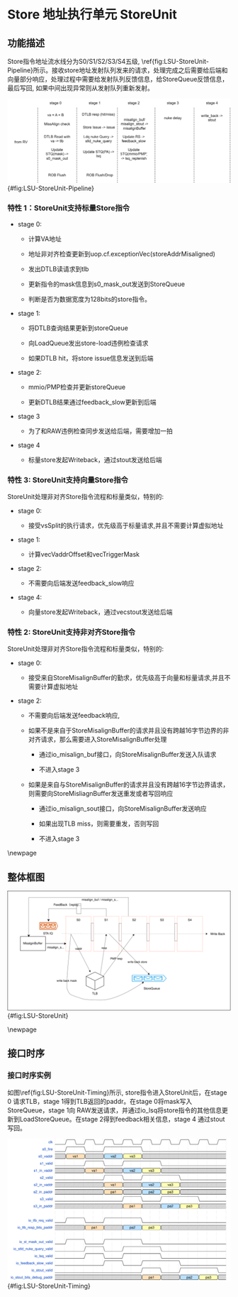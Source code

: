 # Store 地址执行单元 StoreUnit

## 功能描述

Store指令地址流水线分为S0/S1/S2/S3/S4五级, \ref{fig:LSU-StoreUnit-Pipeline}所示。接收store地址发射队列发来的请求，处理完成之后需要给后端和向量部分响应，处理过程中需要给发射队列反馈信息，给StoreQueue反馈信息，最后写回, 如果中间出现异常则从发射队列重新发射。

![StoreUnit流水线](./figure/LSU-StoreUnit-Pipeline.svg){#fig:LSU-StoreUnit-Pipeline}

### 特性 1：StoreUnit支持标量Store指令

* stage 0:

    * 计算VA地址

    * 地址非对齐检查更新到uop.cf.exceptionVec(storeAddrMisaligned)

    * 发出DTLB读请求到tlb

    * 更新指令的mask信息到s0_mask_out发送到StoreQueue

    * 判断是否为数据宽度为128bits的store指令。

* stage 1:

    * 将DTLB查询结果更新到storeQueue

    * 向LoadQueue发出store-load违例检查请求

    * 如果DTLB hit，将store issue信息发送到后端

* stage 2:

    * mmio/PMP检查并更新storeQueue

    * 更新DTLB结果通过feedback_slow更新到后端

* stage 3

    * 为了和RAW违例检查同步发送给后端，需要增加一拍

* stage 4

    * 标量store发起Writeback，通过stout发送给后端

### 特性 3: StoreUnit支持向量Store指令

StoreUnit处理非对齐Store指令流程和标量类似，特别的:

* stage 0:

    * 接受vsSplit的执行请求，优先级高于标量请求,并且不需要计算虚拟地址

* stage 1:

    * 计算vecVaddrOffset和vecTriggerMask

* stage 2:

    * 不需要向后端发送feedback_slow响应

* stage 4:

    * 向量store发起Writeback，通过vecstout发送给后端

### 特性 2: StoreUnit支持非对齐Store指令

StoreUnit处理非对齐Store指令流程和标量类似，特别的:

* stage 0:

    * 接受来自StoreMisalignBuffer的勤求，优先级高于向量和标量请求,并且不需要计算虚拟地址

* stage 2:

    * 不需要向后端发送feedback响应,

    * 如果不是来自于StoreMisalignBuffer的请求并且没有跨越16字节边界的非对齐请求，那么需要进入StoreMisalignBuffer处理

        * 通过io_misalign_buf接口，向StoreMisalignBuffer发送入队请求

        * 不进入stage 3

    * 如果是来自与StoreMisalignBuffer的请求并且没有跨越16字节边界请求，则需要向StoreMisliagnBuffer发送重发或者写回响应

        * 通过io_misalign_sout接口，向StoreMisalignBuffer发送响应

        * 如果出现TLB miss，则需要重发，否则写回

        * 不进入stage 3


\newpage

## 整体框图

![StoreUnit整体框图](./figure/LSU-StoreUnit.svg){#fig:LSU-StoreUnit}

\newpage

## 接口时序

### 接口时序实例

如图\ref{fig:LSU-StoreUnit-Timing}所示, store指令进入StoreUnit后，在stage 0 请求TLB，stage 1得到TLB返回的paddr。在stage 0将mask写入StoreQueue，stage 1向 RAW发送请求，并通过io_lsq将store指令的其他信息更新到LoadStoreQueue。在stage 2得到feedback相关信息，stage 4 通过stout写回。

![StoreUnit接口时序](./figure/LSU-StoreUnit-Timing.svg){#fig:LSU-StoreUnit-Timing}
